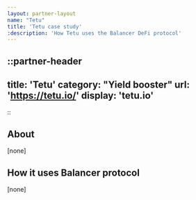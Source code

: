 ```yaml
---
layout: partner-layout
name: "Tetu"
title: 'Tetu case study'
:description: 'How Tetu uses the Balancer DeFi protocol'
---
```


::partner-header
---
title: 'Tetu'
category: "Yield booster"
url: 'https://tetu.io/'
display: 'tetu.io'
---
::

## About

[none]

## How it uses Balancer protocol

[none]
